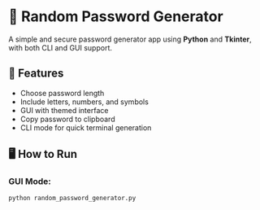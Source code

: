 # 🔐 Random Password Generator

A simple and secure password generator app using **Python** and **Tkinter**, with both CLI and GUI support.

## 🎯 Features
- Choose password length
- Include letters, numbers, and symbols
- GUI with themed interface
- Copy password to clipboard
- CLI mode for quick terminal generation

## 🖥️ How to Run

### GUI Mode:
```bash
python random_password_generator.py

